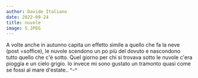 ```yaml
---
author: Davide Italiano
date: 2022-09-24
title: nuvole
image: 5.JPEG
---
```


A volte anche in autunno capita un effetto simile a quello che fa la neve (post =soffice),
le nuvole scendono un po più del dovuto e nascondono tutto quello che c'è sotto.
Quel giorno per chi si trovava sotto le nuvole c'era pioggia e un cielo grigio.
Io invece mi sono gustato un tramonto quasi come se fossi al mare d'estate.. ^-^